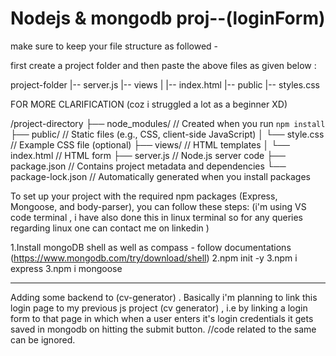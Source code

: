 # Nodejs & mongodb proj--(loginForm)

make sure to keep your file structure as followed -

first create a project folder and then paste the above files as given below :

project-folder 
|-- server.js
|-- views
|   |-- index.html
|-- public
    |-- styles.css

FOR MORE CLARIFICATION (coz i struggled a lot as a beginner XD)

/project-directory 
├── node_modules/         // Created when you run `npm install`
├── public/               // Static files (e.g., CSS, client-side JavaScript)
│   └── style.css         // Example CSS file (optional)
├── views/                // HTML templates
│   └── index.html        // HTML form
├── server.js             // Node.js server code
├── package.json          // Contains project metadata and dependencies
└── package-lock.json     // Automatically generated when you install packages

To set up your project with the required npm packages (Express, Mongoose, and body-parser), you can follow these steps: (i'm using VS code terminal , i have also done this in linux terminal so for any queries regarding linux one can contact me on linkedin )

1.Install mongoDB shell as well as compass - follow documentations (https://www.mongodb.com/try/download/shell)
2.npm init -y
3.npm i express
3.npm i mongoose


----------------------------------------------------------------------------------------------------------------------------------------------------------------------------------------
Adding some backend to (cv-generator) .
Basically i'm planning to link this login page to my previous js project (cv generator)  , i.e by linking a login form to that page in which when a user enters it's login credentials it gets saved in mongodb on hitting the submit button. //code related to the same can be ignored. 
